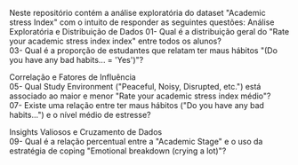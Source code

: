 Neste repositório contém a análise exploratória do dataset "Academic stress Index" com o intuito de responder as seguintes questões:
Análise Exploratória e Distribuição de Dados
    01- Qual é a distribuição geral do "Rate your academic stress index index" entre todos os alunos?    
    03- Qual é a proporção de estudantes que relatam ter maus hábitos "(Do you have any bad habits... = 'Yes')"?

Correlação e Fatores de Influência   
   05- Qual Study Environment ("Peaceful, Noisy, Disrupted, etc.") está associado ao maior e menor "Rate your academic stress index médio"?   
   07- Existe uma relação entre ter maus hábitos ("Do you have any bad habits...") e o nível médio de estresse?

Insights Valiosos e Cruzamento de Dados    
    09- Qual é a relação percentual entre a "Academic Stage" e o uso da estratégia de coping "Emotional breakdown (crying a lot)"?
    
